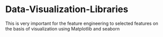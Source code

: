 # Data-Visualization-Libraries
This is very important for the feature engineering to selected features on the basis of visualization using Matplotlib and seaborn
